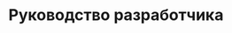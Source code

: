 ﻿---
title: Руководство разработчика
type: docs
weight: 20
url: /ru/python-net/developer-guide/
---
